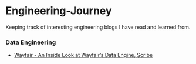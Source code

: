 # Engineering-Journey

Keeping track of interesting engineering blogs I have read and learned from. 

### Data Engineering
* [Wayfair - An Inside Look at Wayfair’s Data Engine, Scribe](https://www.aboutwayfair.com/careers/tech-blog/an-inside-look-at-wayfairs-data-engine-scribe)

